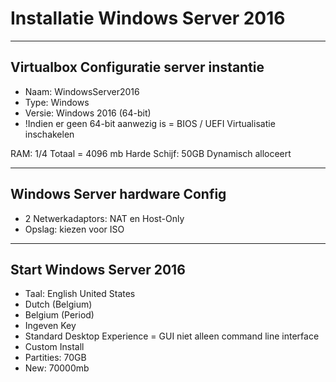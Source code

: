 # Installatie Windows Server 2016

---

## Virtualbox Configuratie server instantie

* Naam: WindowsServer2016
* Type: Windows
* Versie: Windows 2016 (64-bit)
* !Indien er geen 64-bit aanwezig is = BIOS / UEFI Virtualisatie inschakelen

RAM: 1/4 Totaal = 4096 mb
Harde Schijf: 50GB Dynamisch alloceert

---

## Windows Server hardware Config

* 2 Netwerkadaptors: NAT en Host-Only
* Opslag: kiezen voor ISO

---

## Start Windows Server 2016

* Taal: English United States
* Dutch (Belgium)
* Belgium (Period)
* Ingeven Key
* Standard Desktop Experience = GUI niet alleen command line interface
* Custom Install
* Partities: 70GB
* New: 70000mb

